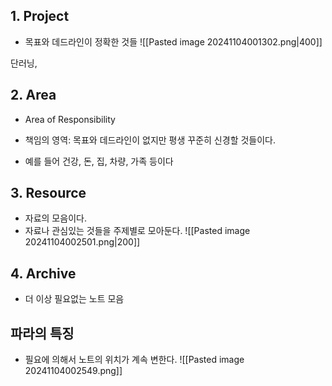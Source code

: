 ## 1. Project
- 목표와 데드라인이 정확한 것들
![[Pasted image 20241104001302.png|400]]

단러닝, 
## 2. Area
- Area of Responsibility
- 책임의 영역: 목표와 데드라인이 없지만 평생 꾸준히 신경할 것들이다.

- 예를 들어 건강, 돈, 집, 차량, 가족 등이다

## 3. Resource
- 자료의 모음이다.
- 자료나 관심있는 것들을 주제별로 모아둔다.
![[Pasted image 20241104002501.png|200]]

## 4. Archive
- 더 이상 필요없는 노트 모음


## 파라의 특징
- 필요에 의해서 노트의 위치가 계속 변한다.
![[Pasted image 20241104002549.png]]
